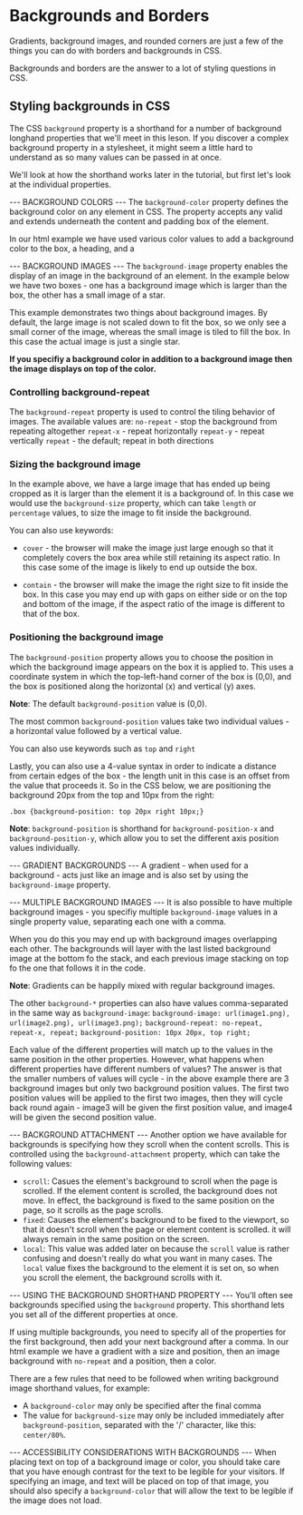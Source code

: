 # Backgrounds and Borders #
Gradients, background images, and rounded corners are just a few of the things you can do with borders and backgrounds in CSS. 

Backgrounds and borders are the answer to a lot of styling questions in CSS.

## Styling backgrounds in CSS ##
The CSS `background` property is a shorthand for a number of background longhand properties that we'll meet in this leson. If you discover a complex background property in a stylesheet, it might seem a little hard to understand as so many values can be passed in at once. 

We'll look at how the shorthand works later in the tutorial, but first let's look at the individual properties.

--- BACKGROUND COLORS ---
The `background-color` property defines the background color on any element in CSS. The property accepts any valid <color> and extends underneath the content and padding box of the element.

In our html example we have used various color values to add a background color to the box, a heading, and a <span>

--- BACKGROUND IMAGES ---
The `background-image` property enables the display of an image in the background of an element. In the example below we have two boxes - one has a background image which is larger than the box, the other has a small image of a star.

This example demonstrates two things about background images. By default, the large image is not scaled down to fit the box, so we only see a small corner of the image, whereas the small image is tiled to fill the box. In this case the actual image is just a single star.

**If you specifiy a background color in addition to a background image then the image displays on top of the color.**

### Controlling background-repeat ###
The `background-repeat` property is used to control the tiling behavior of images. The available values are: 
  `no-repeat` - stop the background from repeating altogether
  `repeat-x` - repeat horizontally
  `repeat-y` - repeat vertically
  `repeat` - the default; repeat in both directions

### Sizing the background image ###
In the example above, we have a large image that has ended up being cropped as it is larger than the element it is a background of. In this case we would use the `background-size` property, which can take `length` or `percentage` values, to size the image to fit inside the background.

You can also use keywords: 
* `cover` - the browser will make the image just large enough so that it completely covers the box area while still retaining its aspect ratio. In this case some of the image is likely to end up outside the box.

* `contain` - the browser will make the image the right size to fit inside the box. In this case you may end up with gaps on either side or on the top and bottom of the image, if the aspect ratio of the image is different to that of the box.

### Positioning the background image ###
The `background-position` property allows you to choose the position in which the background image appears on the box it is applied to. This uses a coordinate system in which the top-left-hand corner of the box is (0,0), and the box is positioned along the horizontal (x) and vertical (y) axes.

**Note**: The default `background-position` value is (0,0).

The most common `background-position` values take two individual values - a horizontal value followed by a vertical value.

You can also use keywords such as `top` and `right`

Lastly, you can also use a 4-value syntax in order to indicate a distance from certain edges of the box - the length unit in this case is an offset from the value that proceeds it. So in the CSS below, we are positioning the background 20px from the top and 10px from the right:

`.box {background-position: top 20px right 10px;}`

**Note**: `background-position` is shorthand for `background-position-x` and `background-position-y`, which allow you to set the different axis position values individually.

--- GRADIENT BACKGROUNDS ---
A gradient - when used for a background - acts just like an image and is also set by using the `background-image` property.

--- MULTIPLE BACKGROUND IMAGES ---
It is also possible to have multiple background images - you specifiy multiple `background-image` values in a single property value, separating each one with a comma. 

When you do this you may end up with background images overlapping each other. The backgrounds will layer with the last listed background image at the bottom fo the stack, and each previous image stacking on top fo the one that follows it in the code.

**Note**: Gradients can be happily mixed with regular background images.

The other `background-*` properties can also have values comma-separated in the same way as `background-image`:
  `background-image: url(image1.png), url(image2.png), url(image3.png);`
  `background-repeat: no-repeat, repeat-x, repeat;`
  `background-position: 10px 20px, top right;`

Each value of the different properties will match up to the values in the same position in the other properties. However, what happens when different properties have different numbers of values? The answer is that the smaller numbers of values will cycle - in the above example there are 3 background images but only two background position values. The first two position values will be applied to the first two images, then they will cycle back round again - image3 will be given the first position value, and image4 will be given the second position value.

--- BACKGROUND ATTACHMENT ---
Another option we have available for backgrounds is specifying how they scroll when the content scrolls. This is controlled using the `background-attachment` property, which can take the following values:
 
 * `scroll`: Casues the element's background to scroll when the page is scrolled. If the element content is scrolled, the background does not move. In effect, the background is fixed to the same position on the page, so it scrolls as the page scrolls.
 * `fixed`: Causes the element's background to be fixed to the viewport, so that it doesn't scroll when the page or element content is scrolled. it will always remain in the same position on the screen.
 * `local`: This value was added later on because the `scroll` value is rather confusing and doesn't really do what you want in many cases. The `local` value fixes the background to the element it is set on, so when you scroll the element, the background scrolls with it.

--- USING THE BACKGROUND SHORTHAND PROPERTY ---
You'll often see backgrounds specified using the `background` property. This shorthand lets you set all of the different properties at once. 

If using multiple backgrounds, you need to specify all of the properties for the first background, then add your next background after a comma. In our html example we have a gradient with a size and position, then an image background with `no-repeat` and a position, then a color. 

There are a few rules that need to be followed when writing background image shorthand values, for example: 
* A `background-color` may only be specified after the final comma
* The value for `background-size` may only be included immediately after `background-position`, separated with the '/' character, like this: `center/80%`.

--- ACCESSIBILITY CONSIDERATIONS WITH BACKGROUNDS ---
When placing text on top of a background image or color, you should take care that you have enough contrast for the text to be legible for your visitors. If specifying an image, and text will be placed on top of that image, you should also specify a `background-color` that will allow the text to be legible if the image does not load. 

